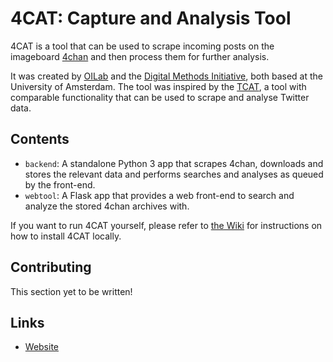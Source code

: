 # 4CAT: Capture and Analysis Tool

4CAT is a tool that can be used to scrape incoming posts on the imageboard [4chan](https://4chan.org)
and then process them for further analysis.

It was created by [OILab](https://oilab.eu) and the [Digital Methods Initiative](https://www.digitalmethods.net),
both based at the University of Amsterdam. The tool was inspired by the 
[TCAT](https://wiki.digitalmethods.net/Dmi/ToolDmiTcat), a tool with comparable
functionality that can be used to scrape and analyse Twitter data.

## Contents
- `backend`: A standalone Python 3 app that scrapes 4chan, downloads and 
  stores the relevant data and performs searches and analyses as queued by 
  the front-end.
- `webtool`: A Flask app that provides a web front-end to search and analyze
  the stored 4chan archives with.
  
If you want to run 4CAT yourself, please refer to [the Wiki](https://github.com/stijn-uva/4cat/wiki/Installing-4CAT) for instructions
on how to install 4CAT locally.

## Contributing
This section yet to be written!

## Links
- [Website](https://4cat.oilab.nl)